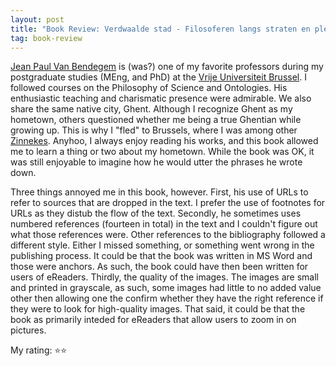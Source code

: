 ```yaml
---
layout: post
title: "Book Review: Verdwaalde stad - Filosoferen langs straten en pleinen"
tag: book-review
---
```


[Jean Paul Van Bendegem](https://en.wikipedia.org/wiki/Jean_Paul_Van_Bendegem) is (was?) one of my favorite professors during my postgraduate studies (MEng, and PhD) at the [Vrije Universiteit Brussel](https://en.wikipedia.org/wiki/Vrije_Universiteit_Brussel). I followed courses on the Philosophy of Science and Ontologies. His enthusiastic teaching and charismatic presence were admirable. We also share the same native city, Ghent. Although I recognize Ghent as my hometown, others questioned whether me being a true Ghentian while growing up. This is why I "fled" to Brussels, where I was among other [Zinnekes](https://en.wikipedia.org/wiki/Het_Zinneke). Anyhoo, I always enjoy reading his works, and this book allowed me to learn a thing or two about my hometown. While the book was OK, it was still enjoyable to imagine how he would utter the phrases he wrote down.

Three things annoyed me in this book, however. First, his use of URLs to refer to sources that are dropped in the text. I prefer the use of footnotes for URLs as they distub the flow of the text. Secondly, he sometimes uses numbered references (fourteen in total) in the text and I couldn't figure out what those references were. Other references to the bibliography followed a different style. Either I missed something, or something went wrong in the publishing process. It could be that the book was written in MS Word and those were anchors. As such, the book could have then been written for users of eReaders. Thirdly, the quality of the images. The images are small and printed in grayscale, as such, some images had little to no added value other then allowing one the confirm whether they have the right reference if they were to look for high-quality images. That said, it could be that the book as primarily inteded for eReaders that allow users to zoom in on pictures.

My rating: ⭐⭐